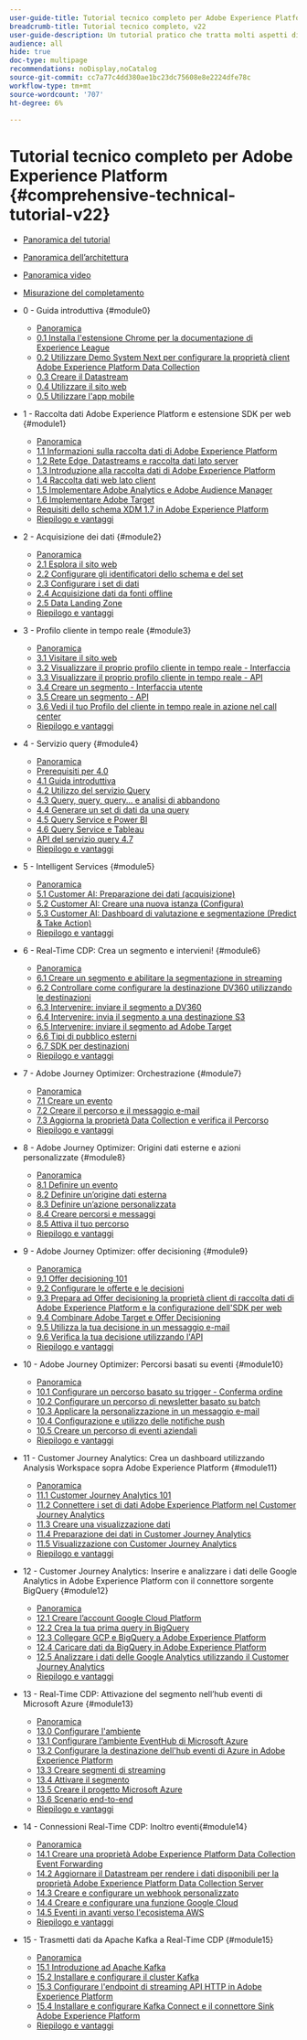 ```yaml
---
user-guide-title: Tutorial tecnico completo per Adobe Experience Platform - v22
breadcrumb-title: Tutorial tecnico completo, v22
user-guide-description: Un tutorial pratico che tratta molti aspetti di Platform, comprese le connessioni a sistemi di terze parti.
audience: all
hide: true
doc-type: multipage
recommendations: noDisplay,noCatalog
source-git-commit: cc7a77c4dd380ae1bc23dc75608e8e2224dfe78c
workflow-type: tm+mt
source-wordcount: '707'
ht-degree: 6%

---
```



# Tutorial tecnico completo per Adobe Experience Platform {#comprehensive-technical-tutorial-v22}

+ [Panoramica del tutorial](/help/tutorial-comprehensive-technical-v22/overview.md)
+ [Panoramica dell’architettura](/help/tutorial-comprehensive-technical-v22/architecture.md)
+ [Panoramica video](/help/tutorial-comprehensive-technical-v22/videos.md)
+ [Misurazione del completamento](/help/tutorial-comprehensive-technical-v22/completion.md)
+ 0 - Guida introduttiva {#module0}
   + [Panoramica](/help/tutorial-comprehensive-technical-v22/modules/module0/getting-started.md)
   + [0.1 Installa l&#39;estensione Chrome per la documentazione di Experience League](/help/tutorial-comprehensive-technical-v22/modules/module0/ex1.md)
   + [0.2 Utilizzare Demo System Next per configurare la proprietà client Adobe Experience Platform Data Collection](/help/tutorial-comprehensive-technical-v22/modules/module0/ex2.md)
   + [0.3 Creare il Datastream](/help/tutorial-comprehensive-technical-v22/modules/module0/ex3.md)
   + [0.4 Utilizzare il sito web](/help/tutorial-comprehensive-technical-v22/modules/module0/ex4.md)
   + [0.5 Utilizzare l&#39;app mobile](/help/tutorial-comprehensive-technical-v22/modules/module0/ex5.md)

+ 1 - Raccolta dati Adobe Experience Platform e estensione SDK per web {#module1}
   + [Panoramica](/help/tutorial-comprehensive-technical-v22/modules/module1/data-ingestion-launch-web-sdk.md)
   + [1.1 Informazioni sulla raccolta dati di Adobe Experience Platform](/help/tutorial-comprehensive-technical-v22/modules/module1/ex1.md)
   + [1.2 Rete Edge, Datastreams e raccolta dati lato server](/help/tutorial-comprehensive-technical-v22/modules/module1/ex2.md)
   + [1.3 Introduzione alla raccolta dati di Adobe Experience Platform](/help/tutorial-comprehensive-technical-v22/modules/module1/ex3.md)
   + [1.4 Raccolta dati web lato client](/help/tutorial-comprehensive-technical-v22/modules/module1/ex4.md)
   + [1.5 Implementare Adobe Analytics e Adobe Audience Manager](/help/tutorial-comprehensive-technical-v22/modules/module1/ex5.md)
   + [1.6 Implementare Adobe Target](/help/tutorial-comprehensive-technical-v22/modules/module1/ex6.md)
   + [Requisiti dello schema XDM 1.7 in Adobe Experience Platform](/help/tutorial-comprehensive-technical-v22/modules/module1/ex7.md)
   + [Riepilogo e vantaggi](/help/tutorial-comprehensive-technical-v22/modules/module1/summary.md)
+ 2 - Acquisizione dei dati {#module2}
   + [Panoramica](/help/tutorial-comprehensive-technical-v22/modules/module2/data-ingestion.md)
   + [2.1 Esplora il sito web](/help/tutorial-comprehensive-technical-v22/modules/module2/ex1.md)
   + [2.2 Configurare gli identificatori dello schema e del set](/help/tutorial-comprehensive-technical-v22/modules/module2/ex2.md)
   + [2.3 Configurare i set di dati](/help/tutorial-comprehensive-technical-v22/modules/module2/ex3.md)
   + [2.4 Acquisizione dati da fonti offline](/help/tutorial-comprehensive-technical-v22/modules/module2/ex4.md)
   + [2.5 Data Landing Zone](/help/tutorial-comprehensive-technical-v22/modules/module2/ex5.md)
   + [Riepilogo e vantaggi](/help/tutorial-comprehensive-technical-v22/modules/module2/summary.md)
+ 3 - Profilo cliente in tempo reale {#module3}
   + [Panoramica](/help/tutorial-comprehensive-technical-v22/modules/module3/real-time-customer-profile.md)
   + [3.1 Visitare il sito web](/help/tutorial-comprehensive-technical-v22/modules/module3/ex1.md)
   + [3.2 Visualizzare il proprio profilo cliente in tempo reale - Interfaccia](/help/tutorial-comprehensive-technical-v22/modules/module3/ex2.md)
   + [3.3 Visualizzare il proprio profilo cliente in tempo reale - API](/help/tutorial-comprehensive-technical-v22/modules/module3/ex3.md)
   + [3.4 Creare un segmento - Interfaccia utente](/help/tutorial-comprehensive-technical-v22/modules/module3/ex4.md)
   + [3.5 Creare un segmento - API](/help/tutorial-comprehensive-technical-v22/modules/module3/ex5.md)
   + [3.6 Vedi il tuo Profilo del cliente in tempo reale in azione nel call center](/help/tutorial-comprehensive-technical-v22/modules/module3/ex6.md)
   + [Riepilogo e vantaggi](/help/tutorial-comprehensive-technical-v22/modules/module3/summary.md)
+ 4 - Servizio query {#module4}
   + [Panoramica](/help/tutorial-comprehensive-technical-v22/modules/module4/query-service.md)
   + [Prerequisiti per 4.0](/help/tutorial-comprehensive-technical-v22/modules/module4/ex0.md)
   + [4.1 Guida introduttiva](/help/tutorial-comprehensive-technical-v22/modules/module4/ex1.md)
   + [4.2 Utilizzo del servizio Query](/help/tutorial-comprehensive-technical-v22/modules/module4/ex2.md)
   + [4.3 Query, query, query... e analisi di abbandono](/help/tutorial-comprehensive-technical-v22/modules/module4/ex3.md)
   + [4.4 Generare un set di dati da una query](/help/tutorial-comprehensive-technical-v22/modules/module4/ex4.md)
   + [4.5 Query Service e Power BI](/help/tutorial-comprehensive-technical-v22/modules/module4/ex5.md)
   + [4.6 Query Service e Tableau](/help/tutorial-comprehensive-technical-v22/modules/module4/ex6.md)
   + [API del servizio query 4.7](/help/tutorial-comprehensive-technical-v22/modules/module4/ex7.md)
   + [Riepilogo e vantaggi](/help/tutorial-comprehensive-technical-v22/modules/module4/summary.md)
+ 5 - Intelligent Services {#module5}
   + [Panoramica](/help/tutorial-comprehensive-technical-v22/modules/module5/intelligent-services.md)
   + [5.1 Customer AI: Preparazione dei dati (acquisizione)](/help/tutorial-comprehensive-technical-v22/modules/module5/ex1.md)
   + [5.2 Customer AI: Creare una nuova istanza (Configura)](/help/tutorial-comprehensive-technical-v22/modules/module5/ex2.md)
   + [5.3 Customer AI: Dashboard di valutazione e segmentazione (Predict &amp; Take Action)](/help/tutorial-comprehensive-technical-v22/modules/module5/ex3.md)
   + [Riepilogo e vantaggi](/help/tutorial-comprehensive-technical-v22/modules/module5/summary.md)
+ 6 - Real-Time CDP: Crea un segmento e intervieni! {#module6}
   + [Panoramica](/help/tutorial-comprehensive-technical-v22/modules/module6/real-time-cdp-build-a-segment-take-action.md)
   + [6.1 Creare un segmento e abilitare la segmentazione in streaming](/help/tutorial-comprehensive-technical-v22/modules/module6/ex1.md)
   + [6.2 Controllare come configurare la destinazione DV360 utilizzando le destinazioni](/help/tutorial-comprehensive-technical-v22/modules/module6/ex2.md)
   + [6.3 Intervenire: inviare il segmento a DV360](/help/tutorial-comprehensive-technical-v22/modules/module6/ex3.md)
   + [6.4 Intervenire: invia il segmento a una destinazione S3](/help/tutorial-comprehensive-technical-v22/modules/module6/ex4.md)
   + [6.5 Intervenire: inviare il segmento ad Adobe Target](/help/tutorial-comprehensive-technical-v22/modules/module6/ex5.md)
   + [6.6 Tipi di pubblico esterni](/help/tutorial-comprehensive-technical-v22/modules/module6/ex6.md)
   + [6.7 SDK per destinazioni](/help/tutorial-comprehensive-technical-v22/modules/module6/ex7.md)
   + [Riepilogo e vantaggi](/help/tutorial-comprehensive-technical-v22/modules/module6/summary.md)
+ 7 - Adobe Journey Optimizer: Orchestrazione {#module7}
   + [Panoramica](/help/tutorial-comprehensive-technical-v22/modules/module7/journey-orchestration-create-account.md)
   + [7.1 Creare un evento](/help/tutorial-comprehensive-technical-v22/modules/module7/ex1.md)
   + [7.2 Creare il percorso e il messaggio e-mail](/help/tutorial-comprehensive-technical-v22/modules/module7/ex2.md)
   + [7.3 Aggiorna la proprietà Data Collection e verifica il Percorso](/help/tutorial-comprehensive-technical-v22/modules/module7/ex3.md)
   + [Riepilogo e vantaggi](/help/tutorial-comprehensive-technical-v22/modules/module7/summary.md)
+ 8 - Adobe Journey Optimizer: Origini dati esterne e azioni personalizzate {#module8}
   + [Panoramica](/help/tutorial-comprehensive-technical-v22/modules/module8/journey-orchestration-external-weather-api-sms.md)
   + [8.1 Definire un evento](/help/tutorial-comprehensive-technical-v22/modules/module8/ex1.md)
   + [8.2 Definire un’origine dati esterna](/help/tutorial-comprehensive-technical-v22/modules/module8/ex2.md)
   + [8.3 Definire un’azione personalizzata](/help/tutorial-comprehensive-technical-v22/modules/module8/ex3.md)
   + [8.4 Creare percorsi e messaggi](/help/tutorial-comprehensive-technical-v22/modules/module8/ex4.md)
   + [8.5 Attiva il tuo percorso](/help/tutorial-comprehensive-technical-v22/modules/module8/ex5.md)
   + [Riepilogo e vantaggi](/help/tutorial-comprehensive-technical-v22/modules/module8/summary.md)
+ 9 - Adobe Journey Optimizer: offer decisioning {#module9}
   + [Panoramica](/help/tutorial-comprehensive-technical-v22/modules/module9/offer-decisioning.md)
   + [9.1 Offer decisioning 101](/help/tutorial-comprehensive-technical-v22/modules/module9/ex1.md)
   + [9.2 Configurare le offerte e le decisioni](/help/tutorial-comprehensive-technical-v22/modules/module9/ex2.md)
   + [9.3 Prepara ad Offer decisioning la proprietà client di raccolta dati di Adobe Experience Platform e la configurazione dell&#39;SDK per web](/help/tutorial-comprehensive-technical-v22/modules/module9/ex3.md)
   + [9.4 Combinare Adobe Target e Offer Decisioning](/help/tutorial-comprehensive-technical-v22/modules/module9/ex4.md)
   + [9.5 Utilizza la tua decisione in un messaggio e-mail](/help/tutorial-comprehensive-technical-v22/modules/module9/ex5.md)
   + [9.6 Verifica la tua decisione utilizzando l&#39;API](/help/tutorial-comprehensive-technical-v22/modules/module9/ex6.md)
   + [Riepilogo e vantaggi](/help/tutorial-comprehensive-technical-v22/modules/module9/summary.md)
+ 10 - Adobe Journey Optimizer: Percorsi basati su eventi {#module10}
   + [Panoramica](/help/tutorial-comprehensive-technical-v22/modules/module10/journeyoptimizer.md)
   + [10.1 Configurare un percorso basato su trigger - Conferma ordine](/help/tutorial-comprehensive-technical-v22/modules/module10/ex1.md)
   + [10.2 Configurare un percorso di newsletter basato su batch](/help/tutorial-comprehensive-technical-v22/modules/module10/ex2.md)
   + [10.3 Applicare la personalizzazione in un messaggio e-mail](/help/tutorial-comprehensive-technical-v22/modules/module10/ex3.md)
   + [10.4 Configurazione e utilizzo delle notifiche push](/help/tutorial-comprehensive-technical-v22/modules/module10/ex4.md)
   + [10.5 Creare un percorso di eventi aziendali](/help/tutorial-comprehensive-technical-v22/modules/module10/ex5.md)
   + [Riepilogo e vantaggi](/help/tutorial-comprehensive-technical-v22/modules/module10/summary.md)
+ 11 - Customer Journey Analytics: Crea un dashboard utilizzando Analysis Workspace sopra Adobe Experience Platform {#module11}
   + [Panoramica](/help/tutorial-comprehensive-technical-v22/modules/module11/customer-journey-analytics-build-a-dashboard.md)
   + [11.1 Customer Journey Analytics 101](/help/tutorial-comprehensive-technical-v22/modules/module11/ex1.md)
   + [11.2 Connettere i set di dati Adobe Experience Platform nel Customer Journey Analytics](/help/tutorial-comprehensive-technical-v22/modules/module11/ex2.md)
   + [11.3 Creare una visualizzazione dati](/help/tutorial-comprehensive-technical-v22/modules/module11/ex3.md)
   + [11.4 Preparazione dei dati in Customer Journey Analytics](/help/tutorial-comprehensive-technical-v22/modules/module11/ex4.md)
   + [11.5 Visualizzazione con Customer Journey Analytics](/help/tutorial-comprehensive-technical-v22/modules/module11/ex5.md)
   + [Riepilogo e vantaggi](/help/tutorial-comprehensive-technical-v22/modules/module11/summary.md)
+ 12 - Customer Journey Analytics: Inserire e analizzare i dati delle Google Analytics in Adobe Experience Platform con il connettore sorgente BigQuery {#module12}
   + [Panoramica](/help/tutorial-comprehensive-technical-v22/modules/module12/customer-journey-analytics-bigquery-gcp.md)
   + [12.1 Creare l’account Google Cloud Platform](/help/tutorial-comprehensive-technical-v22/modules/module12/ex1.md)
   + [12.2 Crea la tua prima query in BigQuery](/help/tutorial-comprehensive-technical-v22/modules/module12/ex2.md)
   + [12.3 Collegare GCP e BigQuery a Adobe Experience Platform](/help/tutorial-comprehensive-technical-v22/modules/module12/ex3.md)
   + [12.4 Caricare dati da BigQuery in Adobe Experience Platform](/help/tutorial-comprehensive-technical-v22/modules/module12/ex4.md)
   + [12.5 Analizzare i dati delle Google Analytics utilizzando il Customer Journey Analytics](/help/tutorial-comprehensive-technical-v22/modules/module12/ex5.md)
   + [Riepilogo e vantaggi](/help/tutorial-comprehensive-technical-v22/modules/module12/summary.md)
+ 13 - Real-Time CDP: Attivazione del segmento nell’hub eventi di Microsoft Azure {#module13}
   + [Panoramica](/help/tutorial-comprehensive-technical-v22/modules/module13/segment-activation-microsoft-azure-eventhub.md)
   + [13.0 Configurare l&#39;ambiente](/help/tutorial-comprehensive-technical-v22/modules/module13/ex0.md)
   + [13.1 Configurare l’ambiente EventHub di Microsoft Azure](/help/tutorial-comprehensive-technical-v22/modules/module13/ex1.md)
   + [13.2 Configurare la destinazione dell&#39;hub eventi di Azure in Adobe Experience Platform](/help/tutorial-comprehensive-technical-v22/modules/module13/ex2.md)
   + [13.3 Creare segmenti di streaming](/help/tutorial-comprehensive-technical-v22/modules/module13/ex3.md)
   + [13.4 Attivare il segmento](/help/tutorial-comprehensive-technical-v22/modules/module13/ex4.md)
   + [13.5 Creare il progetto Microsoft Azure](/help/tutorial-comprehensive-technical-v22/modules/module13/ex5.md)
   + [13.6 Scenario end-to-end](/help/tutorial-comprehensive-technical-v22/modules/module13/ex6.md)
   + [Riepilogo e vantaggi](/help/tutorial-comprehensive-technical-v22/modules/module13/summary.md)
+ 14 - Connessioni Real-Time CDP: Inoltro eventi{#module14}
   + [Panoramica](/help/tutorial-comprehensive-technical-v22/modules/module14/aep-data-collection-ssf.md)
   + [14.1 Creare una proprietà Adobe Experience Platform Data Collection Event Forwarding](/help/tutorial-comprehensive-technical-v22/modules/module14/ex1.md)
   + [14.2 Aggiornare il Datastream per rendere i dati disponibili per la proprietà Adobe Experience Platform Data Collection Server](/help/tutorial-comprehensive-technical-v22/modules/module14/ex2.md)
   + [14.3 Creare e configurare un webhook personalizzato](/help/tutorial-comprehensive-technical-v22/modules/module14/ex3.md)
   + [14.4 Creare e configurare una funzione Google Cloud](/help/tutorial-comprehensive-technical-v22/modules/module14/ex4.md)
   + [14.5 Eventi in avanti verso l&#39;ecosistema AWS](/help/tutorial-comprehensive-technical-v22/modules/module14/ex5.md)
   + [Riepilogo e vantaggi](/help/tutorial-comprehensive-technical-v22/modules/module14/summary.md)
+ 15 - Trasmetti dati da Apache Kafka a Real-Time CDP {#module15}
   + [Panoramica](/help/tutorial-comprehensive-technical-v22/modules/module15/aep-apache-kafka.md)
   + [15.1 Introduzione ad Apache Kafka](/help/tutorial-comprehensive-technical-v22/modules/module15/ex1.md)
   + [15.2 Installare e configurare il cluster Kafka](/help/tutorial-comprehensive-technical-v22/modules/module15/ex2.md)
   + [15.3 Configurare l&#39;endpoint di streaming API HTTP in Adobe Experience Platform](/help/tutorial-comprehensive-technical-v22/modules/module15/ex3.md)
   + [15.4 Installare e configurare Kafka Connect e il connettore Sink Adobe Experience Platform](/help/tutorial-comprehensive-technical-v22/modules/module15/ex4.md)
   + [Riepilogo e vantaggi](/help/tutorial-comprehensive-technical-v22/modules/module15/summary.md)
